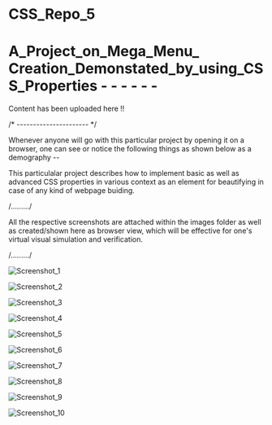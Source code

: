 # CSS_Repo_5


# A_Project_on_Mega_Menu_ Creation_Demonstated_by_using_CSS_Properties - - - - - -

Content has been uploaded here !!

/* ---------------------- */

Whenever anyone will go with this particular project by opening it on a browser, one can see or notice the following things as shown below as a demography --


This particulalar project describes how to implement basic as well as advanced CSS properties in various context as an element for beautifying in case of any kind of webpage buiding.

/........./

All the respective screenshots are attached within the images folder as well as created/shown here as browser view, which will be effective for one's virtual visual simulation and verification.

/........./



![Screenshot_1](https://user-images.githubusercontent.com/65014749/87905623-a7e95c00-ca7e-11ea-9c41-85fb623a229d.png)

![Screenshot_2](https://user-images.githubusercontent.com/65014749/87905787-feef3100-ca7e-11ea-8288-980325ae5aec.png)

![Screenshot_3](https://user-images.githubusercontent.com/65014749/87905827-10d0d400-ca7f-11ea-8130-0cf327876bc3.png)

![Screenshot_4](https://user-images.githubusercontent.com/65014749/87905893-2c3bdf00-ca7f-11ea-8c56-71e1936450ed.png)

![Screenshot_5](https://user-images.githubusercontent.com/65014749/87905939-48d81700-ca7f-11ea-861a-afee18e85072.png)

![Screenshot_6](https://user-images.githubusercontent.com/65014749/87905981-5e4d4100-ca7f-11ea-9ba5-cea183d1a1b5.png)

![Screenshot_7](https://user-images.githubusercontent.com/65014749/87906023-745b0180-ca7f-11ea-803a-3aec5f7ed6dd.png)

![Screenshot_8](https://user-images.githubusercontent.com/65014749/87906053-86d53b00-ca7f-11ea-8552-01bd1a9eef51.png)

![Screenshot_9](https://user-images.githubusercontent.com/65014749/87906125-a10f1900-ca7f-11ea-8e10-fa9b1dd32c7b.png)

![Screenshot_10](https://user-images.githubusercontent.com/65014749/87906182-c7cd4f80-ca7f-11ea-98d6-8470760808d7.png)



